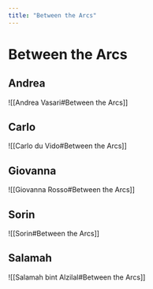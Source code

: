 ```yaml
---
title: "Between the Arcs"
---
```


# Between the Arcs

## Andrea
![[Andrea Vasari#Between the Arcs]]

## Carlo
![[Carlo du Vido#Between the Arcs]]


## Giovanna
![[Giovanna Rosso#Between the Arcs]]

## Sorin
![[Sorin#Between the Arcs]]

## Salamah
![[Salamah bint Alzilal#Between the Arcs]]

